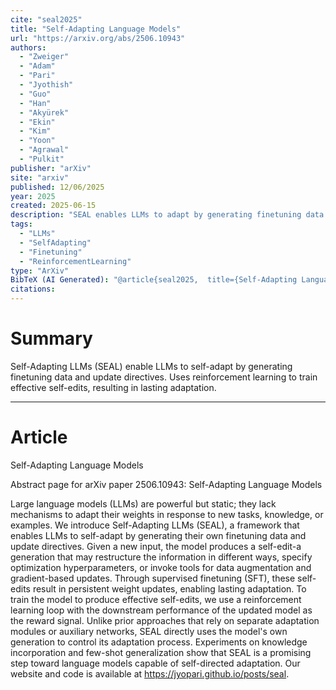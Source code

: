 ```yaml
---
cite: "seal2025"
title: "Self-Adapting Language Models"
url: "https://arxiv.org/abs/2506.10943"
authors:
  - "Zweiger"
  - "Adam"
  - "Pari"
  - "Jyothish"
  - "Guo"
  - "Han"
  - "Akyürek"
  - "Ekin"
  - "Kim"
  - "Yoon"
  - "Agrawal"
  - "Pulkit"
publisher: "arXiv"
site: "arxiv"
published: 12/06/2025
year: 2025
created: 2025-06-15
description: "SEAL enables LLMs to adapt by generating finetuning data and update directives using reinforcement learning."
tags:
  - "LLMs"
  - "SelfAdapting"
  - "Finetuning"
  - "ReinforcementLearning"
type: "ArXiv"
BibTeX (AI Generated): "@article{seal2025,  title={Self-Adapting Language Models},  author={Zweiger, Adam and Pari, Jyothish and Guo, Han and Akyurek, Ekin and Kim, Yoon and Agrawal, Pulkit},  year={2025},  journal={arXiv preprint arXiv:2506.10943}}"
citations:
---
```

# Summary

Self-Adapting LLMs (SEAL) enable LLMs to self-adapt by generating finetuning data and update directives. Uses reinforcement learning to train effective self-edits, resulting in lasting adaptation.

----
# Article

Self-Adapting Language Models

Abstract page for arXiv paper 2506.10943: Self-Adapting Language Models

Large language models (LLMs) are powerful but static; they lack mechanisms to adapt their weights in response to new tasks, knowledge, or examples. We introduce Self-Adapting LLMs (SEAL), a framework that enables LLMs to self-adapt by generating their own finetuning data and update directives. Given a new input, the model produces a self-edit-a generation that may restructure the information in different ways, specify optimization hyperparameters, or invoke tools for data augmentation and gradient-based updates. Through supervised finetuning (SFT), these self-edits result in persistent weight updates, enabling lasting adaptation. To train the model to produce effective self-edits, we use a reinforcement learning loop with the downstream performance of the updated model as the reward signal. Unlike prior approaches that rely on separate adaptation modules or auxiliary networks, SEAL directly uses the model's own generation to control its adaptation process. Experiments on knowledge incorporation and few-shot generalization show that SEAL is a promising step toward language models capable of self-directed adaptation. Our website and code is available at https://jyopari.github.io/posts/seal.
